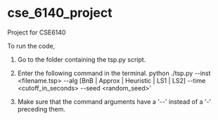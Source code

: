 cse_6140_project
================

Project for CSE6140

To run the code,

1. Go to the folder containing the tsp.py script.

2. Enter the following command in the terminal.
python ./tsp.py --inst <filename.tsp> --alg [BnB | Approx | Heuristic | LS1 | LS2] --time <cutoff_in_seconds> --seed <random_seed>'

3. Make sure that the command arguments have a '--' instead of a '-' preceding them.
